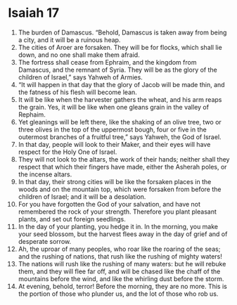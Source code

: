 ﻿
# Isaiah 17
1. The burden of Damascus. “Behold, Damascus is taken away from being a city, and it will be a ruinous heap. 
2. The cities of Aroer are forsaken. They will be for flocks, which shall lie down, and no one shall make them afraid. 
3. The fortress shall cease from Ephraim, and the kingdom from Damascus, and the remnant of Syria. They will be as the glory of the children of Israel,” says Yahweh of Armies. 
4. “It will happen in that day that the glory of Jacob will be made thin, and the fatness of his flesh will become lean. 
5. It will be like when the harvester gathers the wheat, and his arm reaps the grain. Yes, it will be like when one gleans grain in the valley of Rephaim. 
6. Yet gleanings will be left there, like the shaking of an olive tree, two or three olives in the top of the uppermost bough, four or five in the outermost branches of a fruitful tree,” says Yahweh, the God of Israel. 
7. In that day, people will look to their Maker, and their eyes will have respect for the Holy One of Israel. 
8. They will not look to the altars, the work of their hands; neither shall they respect that which their fingers have made, either the Asherah poles, or the incense altars. 
9. In that day, their strong cities will be like the forsaken places in the woods and on the mountain top, which were forsaken from before the children of Israel; and it will be a desolation. 
10. For you have forgotten the God of your salvation, and have not remembered the rock of your strength. Therefore you plant pleasant plants, and set out foreign seedlings. 
11. In the day of your planting, you hedge it in. In the morning, you make your seed blossom, but the harvest flees away in the day of grief and of desperate sorrow. 
12. Ah, the uproar of many peoples, who roar like the roaring of the seas; and the rushing of nations, that rush like the rushing of mighty waters! 
13. The nations will rush like the rushing of many waters: but he will rebuke them, and they will flee far off, and will be chased like the chaff of the mountains before the wind, and like the whirling dust before the storm. 
14. At evening, behold, terror! Before the morning, they are no more. This is the portion of those who plunder us, and the lot of those who rob us. 

